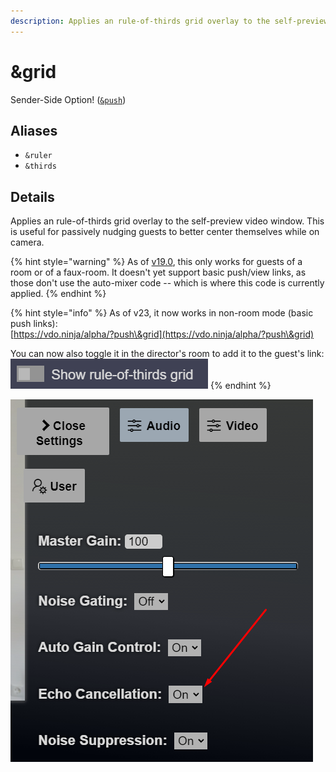 ```yaml
---
description: Applies an rule-of-thirds grid overlay to the self-preview
---
```


# \&grid

Sender-Side Option! ([`&push`](../../source-settings/push.md))

## Aliases

* `&ruler`
* `&thirds`

## Details

Applies an rule-of-thirds grid overlay to the self-preview video window. This is useful for passively nudging guests to better center themselves while on camera.

{% hint style="warning" %}
As of [v19.0](../../release-notes/v19.md), this only works for guests of a room or of a faux-room. It doesn't yet support basic push/view links, as those don't use the auto-mixer code -- which is where this code is currently applied.
{% endhint %}

{% hint style="info" %}
As of v23, it now works in non-room mode (basic push links):\
[https://vdo.ninja/alpha/?push\&grid](https://vdo.ninja/alpha/?push\&grid)

You can now also toggle it in the director's room to add it to the guest's link:\
![](<../../.gitbook/assets/image (103) (1).png>)
{% endhint %}



![](<../../.gitbook/assets/image (92).png>)
